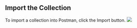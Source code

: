 
## Import the Collection
To import a collection into Postman, click the Import button.
![](https://github.com/dbrent-amazon/Advertising-API-Postman-Collection/blob/master/img/postman-import.png)
